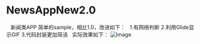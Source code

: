 # NewsAppNew2.0
  
新闻类APP 简单的sample，相比1.0，改进如下：
 
1.有网络判断
2.利用Glide显示GIF
3.代码封装更加简洁
 
实际效果如下：
![image](https://github.com/ButBueatiful/dotvim/raw/master/screenshots/vim-screenshot.jpg)
